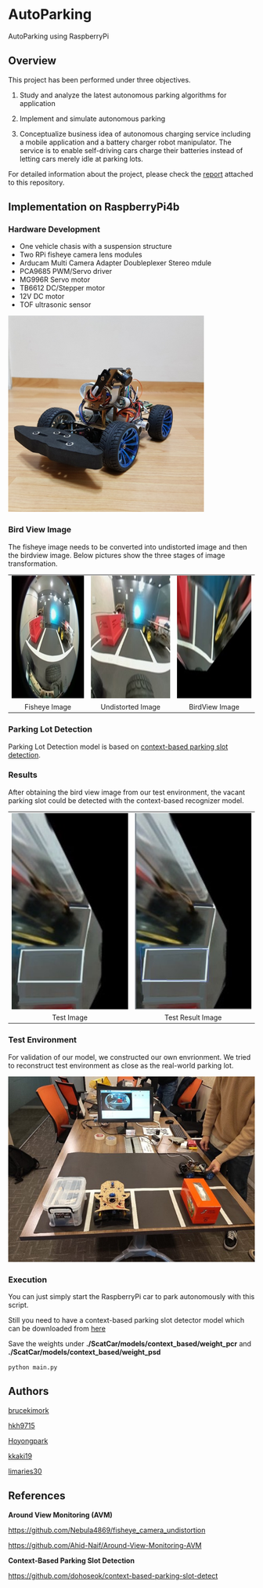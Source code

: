 # AutoParking

AutoParking using RaspberryPi

## Overview

This project has been performed under three objectives.

1) Study and analyze the latest autonomous parking algorithms for application

2) Implement and simulate autonomous parking

3) Conceptualize business idea of autonomous charging service including a mobile application and a battery charger robot manipulator. The service is to enable self-driving cars charge their batteries instead of letting cars merely idle at parking lots.



For detailed information about the project, please check the [report](./report.pdf) attached to this repository.



## Implementation on RaspberryPi4b

### Hardware Development

- One vehicle chasis with a suspension structure
- Two RPi fisheye camera lens modules
- Arducam Multi Camera Adapter Doubleplexer Stereo mdule
- PCA9685 PWM/Servo driver
- MG996R Servo motor
- TB6612 DC/Stepper motor
- 12V DC motor
- TOF ultrasonic sensor

<img src="./imgs/hardware.jpg" alt="img" height="400px" />







### Bird View Image

 The fisheye image needs to be converted into undistorted image and then the birdview image. Below pictures show the three stages of image transformation.

<table>
    <tr><td> <img src="./imgs/fisheye.jpg" alt="img" width="250px" height="250px"  ></td>
    <td> <img src="./imgs/undistorted.jpg" alt="img" width="250px" height="250px" ></td>
        <td> <img src="./imgs/birdview.jpg" alt="img" width="250px" height="250px" ></td>
    </tr>
    <tr align="center">
    <td>Fisheye Image</td>
    <td>Undistorted Image</td>
    <td>BirdView Image</td>
    </tr>
</table>


### Parking Lot Detection

 Parking Lot Detection model is based on [context-based parking slot detection](https://github.com/dohoseok/context-based-parking-slot-detect). 

### Results

 After obtaining the bird view image from our test environment, the vacant parking slot could be detected with the context-based recognizer model.

<table>
      <tr align="center"><td> <img src="./imgs/test.jpg" alt="img" width="250px" height="400px"  ></td>
    <td> <img src="./imgs/test_result.jpg" alt="img" width="250px" height="400px" ></td>
    </tr>
    <tr align="center">
    <td>Test Image</td>
    <td>Test Result Image</td>
    </tr>
</table>






### Test Environment

  For validation of our model, we constructed our own envrionment. We tried to reconstruct test environment as close as the real-world parking lot. 



<img src="./imgs/environment.jpg" alt="img" style="zoom:100%;" />



### Execution

You can just simply start the RaspberryPi car to park autonomously with this script.

Still you need to have a context-based parking slot detector model which can be downloaded from [here](https://github.com/dohoseok/context-based-parking-slot-detect)

Save the weights under **./ScatCar/models/context_based/weight_pcr** and **./ScatCar/models/context_based/weight_psd**



```
python main.py
```



## Authors

[brucekimork](https://github.com/brucekimrok)

[hkh9715](https://github.com/hkh9715)

[Hoyongpark](https://github.com/Hoyongpark)

[kkaki19](https://github.com/kkaki19)

[limaries30](https://github.com/limaries30)



## References

**Around View Monitoring (AVM)**

https://github.com/Nebula4869/fisheye_camera_undistortion

https://github.com/Ahid-Naif/Around-View-Monitoring-AVM

**Context-Based Parking Slot Detection**

https://github.com/dohoseok/context-based-parking-slot-detect


